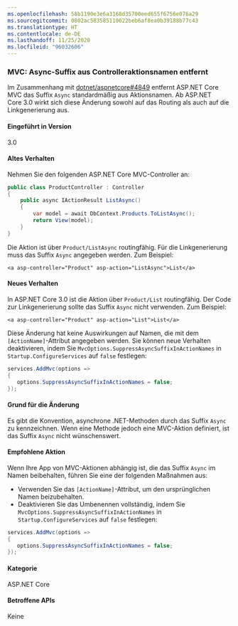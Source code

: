 ```yaml
---
ms.openlocfilehash: 58b1190e3e6a3168d35700eed655f6756e076a29
ms.sourcegitcommit: 0802ac583585110022beb6af8ea0b39188b77c43
ms.translationtype: HT
ms.contentlocale: de-DE
ms.lasthandoff: 11/25/2020
ms.locfileid: "96032606"
---
```

### <a name="mvc-async-suffix-trimmed-from-controller-action-names"></a>MVC: Async-Suffix aus Controlleraktionsnamen entfernt

Im Zusammenhang mit [dotnet/aspnetcore#4849](https://github.com/dotnet/aspnetcore/issues/4849) entfernt ASP.NET Core MVC das Suffix `Async` standardmäßig aus Aktionsnamen. Ab ASP.NET Core 3.0 wirkt sich diese Änderung sowohl auf das Routing als auch auf die Linkgenerierung aus.

#### <a name="version-introduced"></a>Eingeführt in Version

3.0

#### <a name="old-behavior"></a>Altes Verhalten

Nehmen Sie den folgenden ASP.NET Core MVC-Controller an:

```csharp
public class ProductController : Controller
{
    public async IActionResult ListAsync()
    {
        var model = await DbContext.Products.ToListAsync();
        return View(model);
    }
}
```

Die Aktion ist über `Product/ListAsync` routingfähig. Für die Linkgenerierung muss das Suffix `Async` angegeben werden. Zum Beispiel:

```cshtml
<a asp-controller="Product" asp-action="ListAsync">List</a>
```

#### <a name="new-behavior"></a>Neues Verhalten

In ASP.NET Core 3.0 ist die Aktion über `Product/List` routingfähig. Der Code zur Linkgenerierung sollte das Suffix `Async` nicht verwenden. Zum Beispiel:

```cshtml
<a asp-controller="Product" asp-action="List">List</a>
```

Diese Änderung hat keine Auswirkungen auf Namen, die mit dem `[ActionName]`-Attribut angegeben werden. Sie können neue Verhalten deaktivieren, indem Sie `MvcOptions.SuppressAsyncSuffixInActionNames` in `Startup.ConfigureServices` auf `false` festlegen:

```csharp
services.AddMvc(options =>
{
   options.SuppressAsyncSuffixInActionNames = false;
});
```

#### <a name="reason-for-change"></a>Grund für die Änderung

Es gibt die Konvention, asynchrone .NET-Methoden durch das Suffix `Async` zu kennzeichnen. Wenn eine Methode jedoch eine MVC-Aktion definiert, ist das Suffix `Async` nicht wünschenswert.

#### <a name="recommended-action"></a>Empfohlene Aktion

Wenn Ihre App von MVC-Aktionen abhängig ist, die das Suffix `Async` im Namen beibehalten, führen Sie eine der folgenden Maßnahmen aus:

- Verwenden Sie das `[ActionName]`-Attribut, um den ursprünglichen Namen beizubehalten.
- Deaktivieren Sie das Umbenennen vollständig, indem Sie `MvcOptions.SuppressAsyncSuffixInActionNames` in `Startup.ConfigureServices` auf `false` festlegen:

```csharp
services.AddMvc(options =>
{
   options.SuppressAsyncSuffixInActionNames = false;
});
```

#### <a name="category"></a>Kategorie

ASP.NET Core

#### <a name="affected-apis"></a>Betroffene APIs

Keine

<!-- 

#### Affected APIs

Not detectable via API analysis

-->
